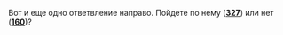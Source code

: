 Вот и еще одно ответвление направо. Пойдете по нему ([**327**](#n_327)) или нет ([**160**](#n_160))?


